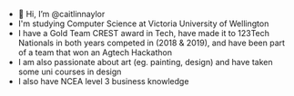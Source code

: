 - 👋 Hi, I’m @caitlinnaylor
- I'm studying Computer Science at Victoria University of Wellington 
- I have a Gold Team CREST award in Tech, have made it to 123Tech Nationals in both years competed in (2018 & 2019), and have been part of a team that won an Agtech Hackathon
- I am also passionate about art (eg. painting, design) and have taken some uni courses in design  
- I also have NCEA level 3 business knowledge 

<!---
caitlinnaylor/caitlinnaylor is a ✨ special ✨ repository because its `README.md` (this file) appears on your GitHub profile.
You can click the Preview link to take a look at your changes.
--->
